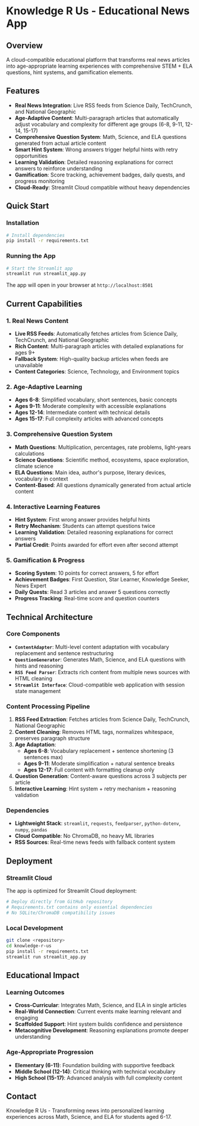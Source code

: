 # Knowledge R Us - Educational News App

## Overview
A cloud-compatible educational platform that transforms real news articles into age-appropriate learning experiences with comprehensive STEM + ELA questions, hint systems, and gamification elements.

## Features
- **Real News Integration**: Live RSS feeds from Science Daily, TechCrunch, and National Geographic
- **Age-Adaptive Content**: Multi-paragraph articles that automatically adjust vocabulary and complexity for different age groups (6-8, 9-11, 12-14, 15-17)
- **Comprehensive Question System**: Math, Science, and ELA questions generated from actual article content
- **Smart Hint System**: Wrong answers trigger helpful hints with retry opportunities
- **Learning Validation**: Detailed reasoning explanations for correct answers to reinforce understanding
- **Gamification**: Score tracking, achievement badges, daily quests, and progress monitoring
- **Cloud-Ready**: Streamlit Cloud compatible without heavy dependencies

## Quick Start

### Installation
```bash
# Install dependencies
pip install -r requirements.txt
```

### Running the App
```bash
# Start the Streamlit app
streamlit run streamlit_app.py
```

The app will open in your browser at `http://localhost:8501`

## Current Capabilities

### 1. Real News Content
- **Live RSS Feeds**: Automatically fetches articles from Science Daily, TechCrunch, and National Geographic
- **Rich Content**: Multi-paragraph articles with detailed explanations for ages 9+
- **Fallback System**: High-quality backup articles when feeds are unavailable
- **Content Categories**: Science, Technology, and Environment topics

### 2. Age-Adaptive Learning
- **Ages 6-8**: Simplified vocabulary, short sentences, basic concepts
- **Ages 9-11**: Moderate complexity with accessible explanations
- **Ages 12-14**: Intermediate content with technical details
- **Ages 15-17**: Full complexity articles with advanced concepts

### 3. Comprehensive Question System
- **Math Questions**: Multiplication, percentages, rate problems, light-years calculations
- **Science Questions**: Scientific method, ecosystems, space exploration, climate science
- **ELA Questions**: Main idea, author's purpose, literary devices, vocabulary in context
- **Content-Based**: All questions dynamically generated from actual article content

### 4. Interactive Learning Features
- **Hint System**: First wrong answer provides helpful hints
- **Retry Mechanism**: Students can attempt questions twice
- **Learning Validation**: Detailed reasoning explanations for correct answers
- **Partial Credit**: Points awarded for effort even after second attempt

### 5. Gamification & Progress
- **Scoring System**: 10 points for correct answers, 5 for effort
- **Achievement Badges**: First Question, Star Learner, Knowledge Seeker, News Expert
- **Daily Quests**: Read 3 articles and answer 5 questions correctly
- **Progress Tracking**: Real-time score and question counters

## Technical Architecture

### Core Components
- **`ContentAdapter`**: Multi-level content adaptation with vocabulary replacement and sentence restructuring
- **`QuestionGenerator`**: Generates Math, Science, and ELA questions with hints and reasoning
- **`RSS Feed Parser`**: Extracts rich content from multiple news sources with HTML cleaning
- **`Streamlit Interface`**: Cloud-compatible web application with session state management

### Content Processing Pipeline
1. **RSS Feed Extraction**: Fetches articles from Science Daily, TechCrunch, National Geographic
2. **Content Cleaning**: Removes HTML tags, normalizes whitespace, preserves paragraph structure
3. **Age Adaptation**: 
   - **Ages 6-8**: Vocabulary replacement + sentence shortening (3 sentences max)
   - **Ages 9-11**: Moderate simplification + natural sentence breaks
   - **Ages 12-17**: Full content with formatting cleanup only
4. **Question Generation**: Content-aware questions across 3 subjects per article
5. **Interactive Learning**: Hint system + retry mechanism + reasoning validation

### Dependencies
- **Lightweight Stack**: `streamlit`, `requests`, `feedparser`, `python-dotenv`, `numpy`, `pandas`
- **Cloud Compatible**: No ChromaDB, no heavy ML libraries
- **RSS Sources**: Real-time news feeds with fallback content system

## Deployment

### Streamlit Cloud
The app is optimized for Streamlit Cloud deployment:
```bash
# Deploy directly from GitHub repository
# Requirements.txt contains only essential dependencies
# No SQLite/ChromaDB compatibility issues
```

### Local Development
```bash
git clone <repository>
cd knowledge-r-us
pip install -r requirements.txt
streamlit run streamlit_app.py
```

## Educational Impact

### Learning Outcomes
- **Cross-Curricular**: Integrates Math, Science, and ELA in single articles
- **Real-World Connection**: Current events make learning relevant and engaging
- **Scaffolded Support**: Hint system builds confidence and persistence
- **Metacognitive Development**: Reasoning explanations promote deeper understanding

### Age-Appropriate Progression
- **Elementary (6-11)**: Foundation building with supportive feedback
- **Middle School (12-14)**: Critical thinking with technical vocabulary
- **High School (15-17)**: Advanced analysis with full complexity content

## Contact
Knowledge R Us - Transforming news into personalized learning experiences across Math, Science, and ELA for students aged 6-17.

